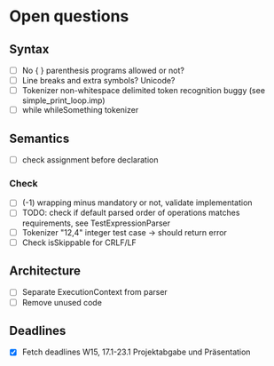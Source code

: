 # Open questions

## Syntax
- [ ] No { } parenthesis programs allowed or not?
- [ ] Line breaks and extra symbols? Unicode?
- [ ] Tokenizer non-whitespace delimited token recognition buggy (see simple_print_loop.imp)
- [ ] while whileSomething tokenizer

## Semantics
- [ ] check assignment before declaration

### Check
- [ ] (-1) wrapping minus mandatory or not, validate implementation
- [ ] TODO: check if default parsed order of operations matches requirements, see TestExpressionParser
- [ ] Tokenizer "12,4" integer test case -> should return error
- [ ] Check isSkippable for CRLF/LF

## Architecture
- [ ] Separate ExecutionContext from parser
- [ ] Remove unused code

## Deadlines
- [x] Fetch deadlines
    W15, 17.1-23.1 Projektabgabe und Präsentation

